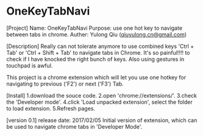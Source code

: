 # OneKeyTabNavi
[Project]
Name: OneKeyTabNavi
Purpose: use one hot key to navigate between tabs in chrome.
Auther: Yulong Qiu (qiuyulong.cn@gmail.com)


[Description]
Really can not tolerate anymore to use combined keys 'Ctrl + Tab' or 'Ctrl + Shift + Tab' to navigate tabs in Chrome. It's so painful!!!! to check if I have knocked the right bunch of keys. Also using gestures in touchpad is awful.

This project is a chrome extension which will let you use one hotkey for navigating to previous ('F2') or next ('F3') Tab.


[Install]
1.download the souce code.
2.open 'chrome://extensions/'.
3.check the 'Developer mode'.
4.click 'Load unpacked extension', select the folder to load extension.
5.Refresh pages.

[version 0.1]
release date: 2017/02/05
Initial version of extension, which can be used to navigate chrome tabs in 'Developer Mode'.
